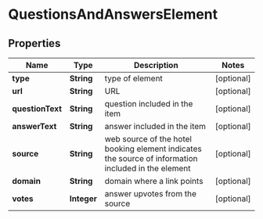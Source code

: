 

# QuestionsAndAnswersElement


## Properties

| Name | Type | Description | Notes |
|------------ | ------------- | ------------- | -------------|
|**type** | **String** | type of element |  [optional] |
|**url** | **String** | URL |  [optional] |
|**questionText** | **String** | question included in the item |  [optional] |
|**answerText** | **String** | answer included in the item |  [optional] |
|**source** | **String** | web source of the hotel booking element indicates the source of information included in the element |  [optional] |
|**domain** | **String** | domain where a link points |  [optional] |
|**votes** | **Integer** | answer upvotes from the source |  [optional] |




